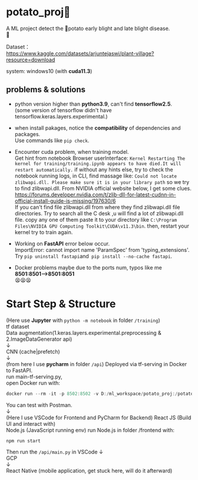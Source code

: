 # potato_proj🥔  
A ML project detect the 💉potato early blight and late blight disease.  
🤖

Dataset：  
https://www.kaggle.com/datasets/arjuntejaswi/plant-village?resource=download  

system: windows10 (with **cuda11.3**)

## problems & solutions

- python version higher than **python3.9**, can't find **tensorflow2.5**.  
(some version of tensorflow didn't have tensorflow.keras.layers.experimental.)

- when install pakages, notice the **compatibility** of dependencies and packages.  
Use commands like `pip check`.   

- Encounter cuda problem, when training model.   
Get hint from notebook Browser userInterface:
`Kernel Restarting The kernel for training/training.ipynb appears to have died.It will restart automatically.`
if without any hints else,
try to check the notebook running logs, in CLI, find massage like:
`Could not locate zlibwapi.dll. Please make sure it is in your library path`
so we try to find zlibwapi.dll. From NVIDIA official website below, I get some clues.  
https://forums.developer.nvidia.com/t/zlib-dll-for-latest-cudnn-in-official-install-guide-is-missing/197630/6  
If you can't find file zlibwapi.dll from where they find zlibwapi.dll file directories.
Try to search all the C desk ,u will find a lot of zlibwapi.dll file.
copy any one of them paste it to your directory like `C:\Program Files\NVIDIA GPU Computing Toolkit\CUDA\v11.3\bin`.
then, restart your kernel try to train again.  

- Working on **FastAPI** error below occur.  
ImportError: cannot import name 'ParamSpec' from 'typing_extensions'.  
Try ```pip uninstall fastapi```and```
pip install --no-cache fastapi```.  

- Docker problems maybe due to the ports num, typos like me 
  **8501:8501\-\->8501:8051**  
  😫😫😫

# Start Step & Structure
(Here use **Jupyter** with `python -m notebook` in folder `/training`)  
tf dataset  
Data augmentation(1.keras.layers.experimental.preprocessing & 2.ImageDataGenerator api)  
↓  
CNN (cache|prefetch)  
↓  
(from here I use **pycharm** in folder `/api`)
Deployed via tf-serving in Docker to FastAPI.    
run main-tf-serving.py,  
open Docker run with:  
``` PowerShell
docker run --rm -it -p 8502:8502 -v D:/ml_workspace/potato_proj:/potato_proj tensorflow/serving --rest_api_port=8502 --model_config_file=/potato_proj/models.config
``` 
You can test with Postman.  
↓  
(Here I use VSCode for Frontend and PyCharm for Backend)
React JS (Build UI and interact with)  
Node.js (JavaScript running env)
run Node.js in folder /frontend with:  
```Bash
npm run start
```  
Then run the `/api/main.py` in VSCode
↓  
GCP  
↓  
React Native (mobile application, get stuck here, will do it afterward)  
